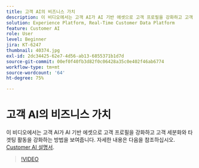 ```yaml
---
title: 고객 AI의 비즈니스 가치
description: 이 비디오에서는 고객 AI가 AI 기반 에셋으로 고객 프로필을 강화하고 고객 세분화와 타겟팅 활동을 강화하는 방법을 보여줍니다.
solution: Experience Platform, Real-Time Customer Data Platform
feature: Customer AI
role: User
level: Beginner
jira: KT-6247
thumbnail: 40374.jpg
exl-id: 2dc34425-62e7-4d56-ab13-6855371b1d7d
source-git-commit: 00ef0f40fb3d82f0c06428a35c0e402f46ab6774
workflow-type: tm+mt
source-wordcount: '64'
ht-degree: 75%

---
```


# 고객 AI의 비즈니스 가치

이 비디오에서는 고객 AI가 AI 기반 에셋으로 고객 프로필을 강화하고 고객 세분화와 타겟팅 활동을 강화하는 방법을 보여줍니다. 자세한 내용은 다음을 참조하십시오. [Customer AI 설명서](https://experienceleague.adobe.com/docs/experience-platform/intelligent-services/customer-ai/overview.html).

>[!VIDEO](https://video.tv.adobe.com/v/40374?learn=on)

